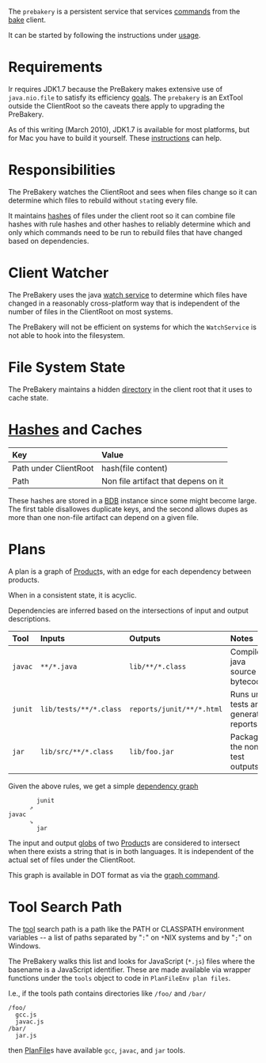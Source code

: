 The `prebakery` is a persistent service that services [commands](PreBakeCommand.md) from the [bake](Bake.md) client.

It can be started by following the instructions under [usage](Usage.md).


# Requirements #
Ir requires JDK1.7 because the PreBakery makes extensive use of `java.nio.file` to satisfy its efficiency [goals](Goals.md).
The `prebakery` is an ExtTool outside the ClientRoot so the caveats there apply to upgrading the PreBakery.

As of this writing (March 2010), JDK1.7 is available for most platforms, but for Mac you have to build it yourself.  These [instructions](http://confluence.concord.org/display/CCTR/Build+OpenJDK+Java+1.7.0+on+Mac+OS+X+10.5) can help.

# Responsibilities #
The PreBakery watches the ClientRoot and sees when files change so it can determine which files to rebuild without `stat`ing every file.

It maintains [hashes](http://en.wikipedia.org/wiki/Cryptographic_hash_function) of files under the client root so it can combine file hashes with rule hashes and other hashes to reliably determine which and only which commands need to be run to rebuild files that have changed based on dependencies.

# Client Watcher #
The PreBakery uses the java [watch service](http://java.sun.com/developer/technicalArticles/javase/nio/#6) to determine which files have changed in a reasonably cross-platform way that is independent of the number of files in the ClientRoot on most systems.

The PreBakery will not be efficient on systems for which the `WatchService` is not able to hook into the filesystem.


# File System State #
The PreBakery maintains a hidden [directory](PrebakeDirectory.md) in the client root that it uses to cache state.


# [Hashes](http://en.wikipedia.org/wiki/Cryptographic_hash_function) and Caches #
| **Key** | **Value** |
|:--------|:----------|
| Path under ClientRoot | hash(file content) |
| Path | Non file artifact that depens on it |

These hashes are stored in a [BDB](http://www.oracle.com/database/berkeley-db/je/index.html) instance since some might become large.
The first table disallowes duplicate keys, and the second allows dupes
as more than one non-file artifact can depend on a given file.

# Plans #
A plan is a graph of [Product](Product.md)s, with an edge for each dependency between products.

When in a consistent state, it is acyclic.

Dependencies are inferred based on the intersections of input and output descriptions.

| **Tool** | **Inputs** | **Outputs** | **Notes** |
|:---------|:-----------|:------------|:----------|
| `javac` | `**/*.java` | `lib/**/*.class` | Compiles java source to bytecode |
| `junit` | `lib/tests/**/*.class` | `reports/junit/**/*.html` | Runs unit tests and generates reports |
| `jar` | `lib/src/**/*.class` | `lib/foo.jar` | Packages the non-test outputs |

Given the above rules, we get a simple [dependency graph](PlanGraph.md)
```
        junit
      ⇗
javac
      ⇘
        jar
```

The input and output [globs](Glob.md) of two [Product](Product.md)s are considered to intersect when there exists a string that is in both languages.  It is independent of the actual set of files under the ClientRoot.

This graph is available in DOT format as via the [graph command](PreBakeCommand.md).

# Tool Search Path #
The [tool](ToolFile.md) search path is a path like the PATH or CLASSPATH environment variables -- a list of paths separated by "`:`" on `*`NIX systems and by "`;`" on Windows.

The PreBakery walks this list and looks for JavaScript (`*.js`) files where the basename is a JavaScript identifier.  These are made available via wrapper functions under the `tools` object to code in `PlanFileEnv plan files`.

I.e., if the tools path contains directories like `/foo/` and `/bar/`
```
/foo/
  gcc.js
  javac.js
/bar/
  jar.js
```
then [PlanFile](PlanFile.md)s have available `gcc`, `javac`, and `jar` tools.